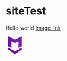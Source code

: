 # siteTest

Hello world
[Image link](https://raw.githubusercontent.com/lsvennbeck/siteTest/main/Screenshot%202021-01-08%20at%2023.36.42.png)

![alt text](https://github.com/adam-p/markdown-here/raw/master/src/common/images/icon48.png "Logo Title Text 1")
